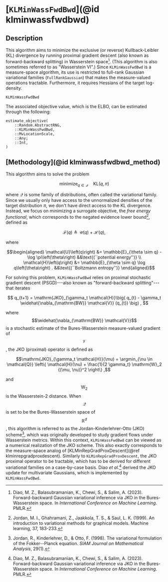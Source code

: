 # [`KLMinWassFwdBwd`](@id klminwassfwdbwd)

## Description

This algorithm aims to minimize the exclusive (or reverse) Kullback-Leibler (KL) divergence by running proximal gradient descent (also known as forward-backward splitting) in Wasserstein space[^DBCS2023].
(This algorithm is also sometimes referred to as "Wasserstein VI".)
Since `KLMinWassFwdBwd` is a measure-space algorithm, its use is restricted to full-rank Gaussian variational families (`FullRankGaussian`) that makes the measure-valued operations tractable.
Furthermore, it requires Hessians of the target log-density.

```@docs
KLMinWassFwdBwd
```

The associated objective value, which is the ELBO, can be estimated through the following:

```@docs; canonical=false
estimate_objective(
    ::Random.AbstractRNG,
    ::KLMinWassFwdBwd,
    ::MvLocationScale,
    ::Any;
    ::Int,
)
```

[^DBCS2023]: Diao, M. Z., Balasubramanian, K., Chewi, S., & Salim, A. (2023). Forward-backward Gaussian variational inference via JKO in the Bures-Wasserstein space. In *International Conference on Machine Learning*. PMLR.
## [Methodology](@id klminwassfwdbwd_method)

This algorithm aims to solve the problem

```math
  \mathrm{minimize}_{q \in \mathcal{Q}}\quad \mathrm{KL}\left(q, \pi\right)
```

where $\mathcal{Q}$ is some family of distributions, often called the variational family.
Since we usually only have access to the unnormalized densities of the target distribution $\pi$, we don't have direct access to the KL divergence.
Instead, we focus on minimizing a surrogate objective, the *free energy functional*, which corresponds to the negated evidence lower bound[^JGJS1999], defined as

```math
  \mathcal{F}\left(q\right) \triangleq \mathcal{U}\left(q\right) + \mathcal{H}\left(q\right),
```

where

```math
\begin{aligned}
  \mathcal{U}\left(q\right) &= \mathbb{E}_{\theta \sim q} -\log \pi\left(\theta\right)
  &&\text{(``potential energy'')}
  \\
  \mathcal{H}\left(q\right) &= \mathbb{E}_{\theta \sim q} \log q\left(\theta\right) .
  &&\text{(``Boltzmann entropy'')}
\end{aligned}
```

For solving this problem, `KLMinWassFwdBwd` relies on proximal stochastic gradient descent (PSGD)---also known as "forward-backward splitting"---that iterates

```math
  q_{t+1} = \mathrm{JKO}_{\gamma_t \mathcal{H}}\big(
      q_{t} - \gamma_t \widehat{\nabla_{\mathrm{BW}} \mathcal{V}} (q_{t}) 
  \big) , 
```

where $$\widehat{\nabla_{\mathrm{BW}} \mathcal{V}}$$ is a stochastic estimate of the Bures-Wasserstein measure-valued gradient of $$\mathcal{V}$$, the JKO (proximal) operator is defined as

```math
\mathrm{JKO}_{\gamma_t \mathcal{H}}(\mu)
=
\argmin_{\nu \in \mathcal{Q}} \left\{ \mathcal{H}(\nu) + \frac{1}{2 \gamma_t} \mathrm{W}_2 {(\mu, \nu)}^2 \right\} ,
```

and $$\mathrm{W}_2$$ is the Wasserstein-2 distance.
When $$\mathcal{Q}$$ is set to be the Bures-Wasserstein space of $$\mathbb{R}^d$$, this algorithm is referred to as the Jordan-Kinderlehrer-Otto (JKO) scheme[^JKO1998], which was originally developed to study gradient flows under Wasserstein metrics.
Within this context, `KLMinWassFwdBwd` can be viewed as a numerical realization of the JKO scheme.
This also exactly corresponds to the measure-space analog of [KLMinRepGradProxDescent](@ref klminrepgradproxdescent).
Similarly to `KLMinRepGradProxDescent`, the JKO proximal operator to be tractable, which has to be derived for different variational families on a case-by-case basis.
Diao *et al.*[^DBCS2023] derived the JKO update for multivariate Gaussians, which is implemented by `KLMinWassFwdBwd`.

[^JKO1998]: Jordan, R., Kinderlehrer, D., & Otto, F. (1998). The variational formulation of the Fokker--Planck equation. *SIAM Journal on Mathematical Analysis*, 29(1).
[^JGJS1999]: Jordan, M. I., Ghahramani, Z., Jaakkola, T. S., & Saul, L. K. (1999). An introduction to variational methods for graphical models. Machine learning, 37, 183-233.
